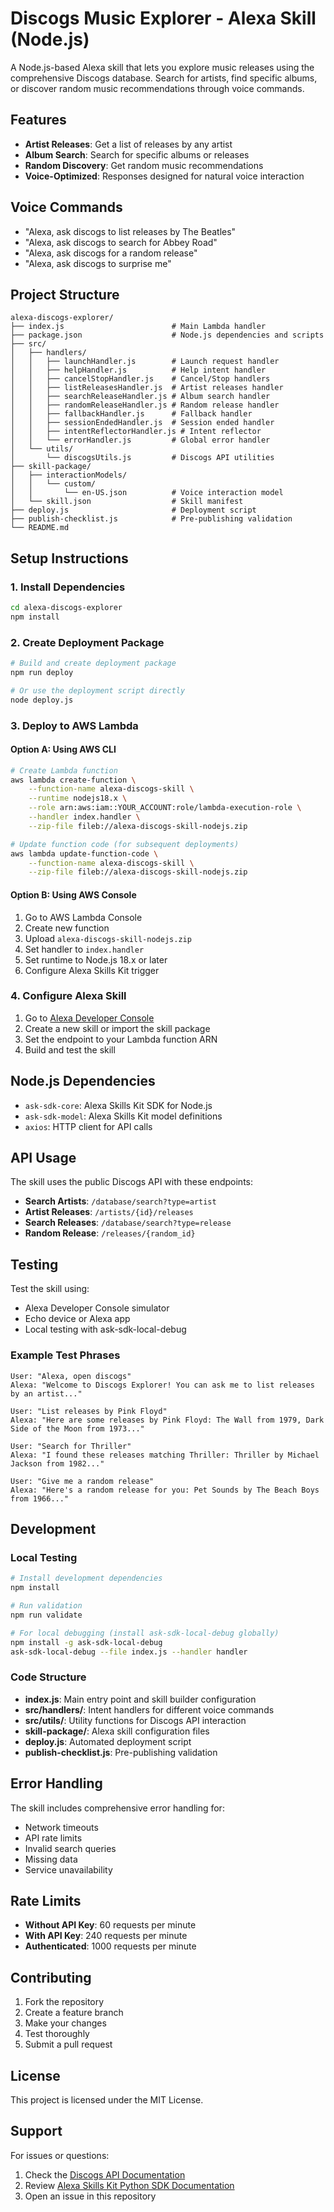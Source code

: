 # Discogs Music Explorer - Alexa Skill (Node.js)

A Node.js-based Alexa skill that lets you explore music releases using the comprehensive Discogs database. Search for artists, find specific albums, or discover random music recommendations through voice commands.

## Features

- **Artist Releases**: Get a list of releases by any artist
- **Album Search**: Search for specific albums or releases
- **Random Discovery**: Get random music recommendations
- **Voice-Optimized**: Responses designed for natural voice interaction

## Voice Commands

- "Alexa, ask discogs to list releases by The Beatles"
- "Alexa, ask discogs to search for Abbey Road"
- "Alexa, ask discogs for a random release"
- "Alexa, ask discogs to surprise me"

## Project Structure

```
alexa-discogs-explorer/
├── index.js                        # Main Lambda handler
├── package.json                    # Node.js dependencies and scripts
├── src/
│   ├── handlers/
│   │   ├── launchHandler.js        # Launch request handler
│   │   ├── helpHandler.js          # Help intent handler
│   │   ├── cancelStopHandler.js    # Cancel/Stop handlers
│   │   ├── listReleasesHandler.js  # Artist releases handler
│   │   ├── searchReleaseHandler.js # Album search handler
│   │   ├── randomReleaseHandler.js # Random release handler
│   │   ├── fallbackHandler.js      # Fallback handler
│   │   ├── sessionEndedHandler.js  # Session ended handler
│   │   ├── intentReflectorHandler.js # Intent reflector
│   │   └── errorHandler.js         # Global error handler
│   └── utils/
│       └── discogsUtils.js         # Discogs API utilities
├── skill-package/
│   ├── interactionModels/
│   │   └── custom/
│   │       └── en-US.json          # Voice interaction model
│   └── skill.json                  # Skill manifest
├── deploy.js                       # Deployment script
├── publish-checklist.js            # Pre-publishing validation
└── README.md
```

## Setup Instructions

### 1. Install Dependencies

```bash
cd alexa-discogs-explorer
npm install
```

### 2. Create Deployment Package

```bash
# Build and create deployment package
npm run deploy

# Or use the deployment script directly
node deploy.js
```

### 3. Deploy to AWS Lambda

#### Option A: Using AWS CLI

```bash
# Create Lambda function
aws lambda create-function \
    --function-name alexa-discogs-skill \
    --runtime nodejs18.x \
    --role arn:aws:iam::YOUR_ACCOUNT:role/lambda-execution-role \
    --handler index.handler \
    --zip-file fileb://alexa-discogs-skill-nodejs.zip

# Update function code (for subsequent deployments)
aws lambda update-function-code \
    --function-name alexa-discogs-skill \
    --zip-file fileb://alexa-discogs-skill-nodejs.zip
```

#### Option B: Using AWS Console

1. Go to AWS Lambda Console
2. Create new function
3. Upload `alexa-discogs-skill-nodejs.zip`
4. Set handler to `index.handler`
5. Set runtime to Node.js 18.x or later
6. Configure Alexa Skills Kit trigger

### 4. Configure Alexa Skill

1. Go to [Alexa Developer Console](https://developer.amazon.com/alexa/console/ask)
2. Create a new skill or import the skill package
3. Set the endpoint to your Lambda function ARN
4. Build and test the skill

## Node.js Dependencies

- `ask-sdk-core`: Alexa Skills Kit SDK for Node.js
- `ask-sdk-model`: Alexa Skills Kit model definitions
- `axios`: HTTP client for API calls

## API Usage

The skill uses the public Discogs API with these endpoints:

- **Search Artists**: `/database/search?type=artist`
- **Artist Releases**: `/artists/{id}/releases`
- **Search Releases**: `/database/search?type=release`
- **Random Release**: `/releases/{random_id}`

## Testing

Test the skill using:

- Alexa Developer Console simulator
- Echo device or Alexa app
- Local testing with ask-sdk-local-debug

### Example Test Phrases

```
User: "Alexa, open discogs"
Alexa: "Welcome to Discogs Explorer! You can ask me to list releases by an artist..."

User: "List releases by Pink Floyd"
Alexa: "Here are some releases by Pink Floyd: The Wall from 1979, Dark Side of the Moon from 1973..."

User: "Search for Thriller"
Alexa: "I found these releases matching Thriller: Thriller by Michael Jackson from 1982..."

User: "Give me a random release"
Alexa: "Here's a random release for you: Pet Sounds by The Beach Boys from 1966..."
```

## Development

### Local Testing

```bash
# Install development dependencies
npm install

# Run validation
npm run validate

# For local debugging (install ask-sdk-local-debug globally)
npm install -g ask-sdk-local-debug
ask-sdk-local-debug --file index.js --handler handler
```

### Code Structure

- **index.js**: Main entry point and skill builder configuration
- **src/handlers/**: Intent handlers for different voice commands
- **src/utils/**: Utility functions for Discogs API interaction
- **skill-package/**: Alexa skill configuration files
- **deploy.js**: Automated deployment script
- **publish-checklist.js**: Pre-publishing validation

## Error Handling

The skill includes comprehensive error handling for:

- Network timeouts
- API rate limits
- Invalid search queries
- Missing data
- Service unavailability

## Rate Limits

- **Without API Key**: 60 requests per minute
- **With API Key**: 240 requests per minute
- **Authenticated**: 1000 requests per minute

## Contributing

1. Fork the repository
2. Create a feature branch
3. Make your changes
4. Test thoroughly
5. Submit a pull request

## License

This project is licensed under the MIT License.

## Support

For issues or questions:

1. Check the [Discogs API Documentation](https://www.discogs.com/developers/)
2. Review [Alexa Skills Kit Python SDK Documentation](https://alexa-skills-kit-python-sdk.readthedocs.io/)
3. Open an issue in this repository